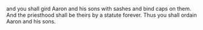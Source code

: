 and you shall gird Aaron and his sons with sashes and bind caps on them. And the priesthood shall be theirs by a statute forever. Thus you shall ordain Aaron and his sons.
